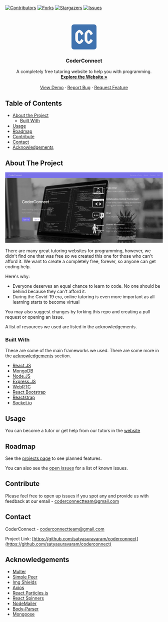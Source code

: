 [![Contributors][contributors-shield]][contributors-url]
[![Forks][forks-shield]][forks-url]
[![Stargazers][stars-shield]][stars-url]
[![Issues][issues-shield]][issues-url]



<!-- PROJECT LOGO -->
<br />
<p align="center">
  <a href="https://github.com/satyasuravaram/coderconnect">
    <img src="./client/public/icons/android-chrome-512x512.png" alt="Logo" width="80" height="80">
  </a>

  <h3 align="center">CoderConnect</h3>

  <p align="center">
    A completely free tutoring website to help you with programming.
    <br />
    <a href="https://coderconnect.herokuapp.com"><strong>Explore the Website »</strong></a>
    <br />
    <br />
    <a href="https://youtu.be/IsCxz8E5rVw">View Demo</a>
    ·
    <a href="https://github.com/satyasuravaram/coderconnect/issues">Report Bug</a>
    ·
    <a href="https://github.com/satyasuravaram/coderconnect/issues">Request Feature</a>
  </p>
</p>



<!-- TABLE OF CONTENTS -->
## Table of Contents

* [About the Project](#about-the-project)
  * [Built With](#built-with)
* [Usage](#usage)
* [Roadmap](#roadmap)
* [Contribute](#contribute)
* [Contact](#contact)
* [Acknowledgements](#acknowledgements)



<!-- ABOUT THE PROJECT -->
## About The Project

[![Product Name Screen Shot][product-screenshot]](https://example.com)

There are many great tutoring websites for programming, however, we didn't find one that was free so we created this one for those who can't afford it. We want to create a completely free, forever, so anyone can get coding help.

Here's why:
* Everyone deserves an equal chance to learn to code. No one should be behind because they can't afford it.
* During the Covid-19 era, online tutoring is even more important as all learning starts to become virtual

You may also suggest changes by forking this repo and creating a pull request or opening an issue.

A list of resources we used are listed in the acknowledgements.

### Built With
These are some of the main frameworks we used. There are some more in the [acknowledgements](#acknowledgements) section.
* [React.JS](https://reactjs.org)
* [MongoDB](https://www.mongodb.com/)
* [Node.JS](https://nodejs.org)
* [Express.JS](https://expressjs.com/)
* [WebRTC](https://webrtc.org/)
* [React Bootstrap](https://react-bootstrap.github.io/)
* [Reactstrap](https://reactstrap.github.io/)
* [Socket.io](https://socket.io/)


<!-- USAGE EXAMPLES -->
## Usage

You can become a tutor or get help from our tutors in the [website](https://coderconnect.herokuapp.com)



<!-- ROADMAP -->
## Roadmap

See the [projects page](https://github.com/satyasuravaram/coderconnect/projects) to see planned features.

You can also see the [open issues](https://github.com/satyasuravaram/coderconnect/issues) for a list of known issues.

<!-- CONTRIBUTE -->
## Contribute

Please feel free to open up issues if you spot any and provide us with feedback at our email - coderconnectteam@gmail.com

<!-- CONTACT -->
## Contact

CoderConnect - coderconnectteam@gmail.com

Project Link: [https://github.com/satyasuravaram/coderconnect](https://github.com/satyasuravaram/coderconnect)



<!-- ACKNOWLEDGEMENTS -->
## Acknowledgements
* [Multer](https://github.com/expressjs/multer)
* [Simple Peer](https://github.com/feross/simple-peer)
* [Img Shields](https://shields.io)
* [Axios](https://github.com/axios/axios)
* [React Particles.js](https://github.com/Wufe/react-particles-js)
* [React Spinners](https://github.com/davidhu2000/react-spinners)
* [NodeMailer](https://nodemailer.com/about/)
* [Body-Parser](https://github.com/expressjs/body-parser)
* [Mongoose](https://mongoosejs.com/)



<!-- MARKDOWN LINKS & IMAGES -->
<!-- https://www.markdownguide.org/basic-syntax/#reference-style-links -->
[contributors-shield]: https://img.shields.io/github/contributors/satyasuravaram/coderconnect.svg?style=flat-square
[contributors-url]: https://github.com/satyasuravaram/coderconnect/graphs/contributors
[forks-shield]: https://img.shields.io/github/forks/satyasuravaram/coderconnect.svg?style=flat-square
[forks-url]: https://github.com/satyasuravaram/coderconnect/network/members
[stars-shield]: https://img.shields.io/github/stars/satyasuravaram/coderconnect.svg?style=flat-square
[stars-url]: https://github.com/satyasuravaram/coderconnect/stargazers
[issues-shield]: https://img.shields.io/github/issues/satyasuravaram/coderconnect.svg?style=flat-square
[issues-url]: https://github.com/satyasuravaram/coderconnect/issues
[product-screenshot]: ./client/public/images/landingPage.jpg